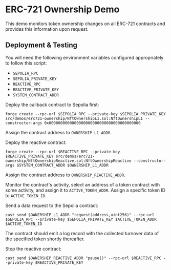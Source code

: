 # ERC-721 Ownership Demo

This demo monitors token ownership changes on all ERC-721 contracts and provides this information upon request.

## Deployment & Testing

You will need the following environment variables configured appropriately to follow this script:

* `SEPOLIA_RPC`
* `SEPOLIA_PRIVATE_KEY`
* `REACTIVE_RPC`
* `REACTIVE_PRIVATE_KEY`
* `SYSTEM_CONTRACT_ADDR`

Deploy the callback contract to Sepolia first:

```
forge create --rpc-url $SEPOLIA_RPC --private-key $SEPOLIA_PRIVATE_KEY src/demos/erc721-ownership/NftOwnershipL1.sol:NftOwnershipL1 --constructor-args 0x0000000000000000000000000000000000000000
```

Assign the contract address to `OWNERSHIP_L1_ADDR`.

Deploy the reactive contract:

```
forge create --rpc-url $REACTIVE_RPC --private-key $REACTIVE_PRIVATE_KEY src/demos/erc721-ownership/NftOwnershipReactive.sol:NftOwnershipReactive --constructor-args $SYSTEM_CONTRACT_ADDR $OWNERSHIP_L1_ADDR
```

Assign the contract address to `OWNERSHIP_REACTIVE_ADDR`.

Monitor the contract's activity, select an address of a token contract with some activity, and assign it to `ACTIVE_TOKEN_ADDR`. Assign a specific token ID to `ACTIVE_TOKEN_ID`.

Send a data request to the Sepolia contract:

```
cast send $OWNERSHIP_L1_ADDR "request(address,uint256)" --rpc-url $SEPOLIA_RPC --private-key $SEPOLIA_PRIVATE_KEY $ACTIVE_TOKEN_ADDR $ACTIVE_TOKEN_ID
```

The contract should emit a log record with the collected turnover data of the specified token shortly thereafter.

Stop the reactive contract:

```
cast send $OWNERSHIP_REACTIVE_ADDR "pause()" --rpc-url $REACTIVE_RPC --private-key $REACTIVE_PRIVATE_KEY
```
